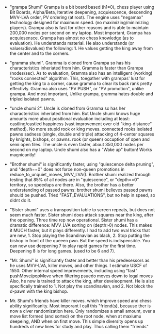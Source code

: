 

* "grampa Shumi"    Grampa is a bit board based (h1=0), chess player using Bit Boards, Alpha/Beta, Iterative deepening, acquiescence, descending MVV-LVA order, PV ordering (at root). The engine uses "negamax" technology designed for maximum speed. (no maximizing/minimizing players). Grampa also is fast for other reasons and is able to maintain 200,000 nodes per second on my laptop. Most important, Grampa has acquiesensce. Grampa has almost no chess knowledge (as to evaluation). He understands material. He also understands (or values/disvalues) the following: 1. He values getting the king away from the center and to the corners.


* "gramma shumi". Gramma is cloned from Grampa so has his characteristics inheriated from him. Gramma is faster than Grampa (nodes/sec). As to evaluation, Gramma also has an intelligent (working) "rooks connected" algorithm. This, toegather with grampas' lust for getting the king to a corner, cause gramma to clear its back rank pretty effectivly. Gramma also uses "PV PUSH", or "PV promotion", unlike grampa. And most important, Unlike grampa, gramma hates double and tripled isolated pawns. 


* "uncle shumi 2". Uncle is cloned from Gramma so has her characteristics inheriated from him. But Uncle shumi knows huge amounts more about positional evaluation including at least:
   castling/castled happiness (vast improvement over old "king-distance" method). No more stupid rook or king moves.
   connected rooks
   isolated pawns sadness (single, double and triple)
   attacking of 4-center squares by knights, bishops, or pawns.
   rook (or queen) occuption of open and semi open files.
The uncle is even faster, about 350,000 nodes per second on my laptop. Uncle shumi also has a "Wake up" button! Works magnicantly!


* "Brother shumi" is significantly faster, using "quiescence delta pruning", and "depth==0" does not force non-queen promotions in reduce_to_unquiet_moves_MVV_LVA(). Brother shumi realized through testing that 85% of all nodes are in "quiescence", or "depth==0" territory, so speedups are there. Also, the brother has a better understanding of passed pawns: brother shumi believes passed pawns should be pushed. Tried "FAST_EVALUATIONS", but no help in speed, so didnt do it. 

* "Sister shumi" uses a transposition table to screen repeats, but does not seem much faster. Sister shumi does attack squares near the king, after the opening. Three time rep now operational. Sister shumi has a dramatic difference: MVV_LVA sorting on (depth>0) nodes. This makes it MUCH faster, but it plays differently. I had to add two eval tricks 
that are new, 1. Stop playing the Scandinavian as black, 2. Stop putting the bishop in front of the queeen pwn. But the speed is indispensible.
You can now use deepening 7 to play rapid games for the first time. Deepening 8 is for long games. (used to be 6 and 7).

* "Mr. Shumi" is significantly faster and better than his predesessors as he uses MVV-LVA, killer moves, and other things. I estimate USCF of 1550. Other internal speed imprevements, including using "fast" pushMove/popMove when filtering psuedo moves down to legal moves Also, he now is trained to attack the king, after develeopment. He is also specifically trained to 1. Not play the scandinavian, and 2. Not block the d-pawn with the king bishop.  

* Mr. Shumi's friends have killer moves. which improve speed and chess ability significanlty. Most imporant I call this "friend(s), because ther is now a clver randomization here. Only randomizes a small amount, over a move list formed (and sorted) on the root node, when at maxiumu deepeing, AND 
when on first move. This simple diversity opens up hundreds of new lines for study and play. Thus calling them "friends"